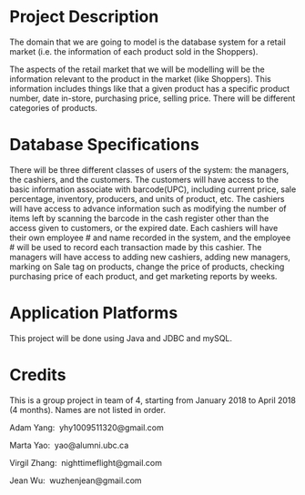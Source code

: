# Project Description 
The domain that we are going to model is the database system for a retail market (i.e. the information of each product sold in the Shoppers). 

The aspects of the retail market that we will be modelling will be the information relevant to the product in the market (like Shoppers). This information includes things like that a given product has a specific product number, date in-store, purchasing price, selling price. There will be different categories of products. 


# Database Specifications 
There will be three different classes of users of the system: the managers, the cashiers, and the customers. The customers will have access to the basic information associate with barcode(UPC), including current price, sale percentage, inventory, producers, and units of product, etc. The cashiers will have access to advance information such as modifying the number of items left by scanning the barcode in the cash register other than the access given to customers, or the expired date. Each cashiers will have their own employee # and name recorded in the system, and the employee # will be used to record each transaction made by this cashier.
The managers will have access to adding new cashiers, adding new managers, marking on Sale tag on products, change the price of products, checking purchasing price of each product, and get marketing reports by weeks.


# Application Platforms
This project will be done using Java and JDBC and mySQL. 

# Credits
This is a group project in team of 4, starting from January 2018 to April 2018 (4 months). Names are not listed in order.

<p>Adam Yang:&nbsp yhy1009511320@gmail.com </p>
<p>Marta Yao:&nbsp yao@alumni.ubc.ca </p>
<p>Virgil Zhang:&nbsp nighttimeflight@gmail.com</p> 
<p>Jean Wu:&nbsp wuzhenjean@gmail.com</p>

